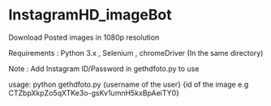 # InstagramHD_imageBot
Download Posted images in 1080p resolution

Requirements : Python 3.x , Selenium , chromeDriver (In the same directory)

Note : Add Instagram ID/Password in gethdfoto.py to use

usage: python gethdfoto.py {username of the user} {id of the image e.g CTZbpXkpZo5qXTKe3o-gsKv1umnH5kxBpAeiTY0}

